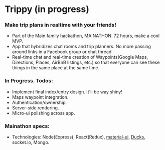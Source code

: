 # Trippy (in progress) #

### Make trip plans in realtime with your friends! ###
* Part of the Main family hackathon, MAINATHON. 72 hours, make a cool MVP.
* App that hybridizes chat rooms and trip planners. No more passing around links in a Facebook group or chat thread.
* Real-time chat and real-time creation of Waypoints(Google Maps, Directions, Places, AirBnB listings, etc.) so that everyone can see these things in the same place at the same time.

### In Progress. Todos: ###
* Implement final index/entry design. It'll be way shiny!
* Maps waypoint integration.
* Authentication/ownership.
* Server-side rendering.
* Micro-ui polishing across app.


### Mainathon specs:
* Technologies: Node(Express), React(Redux), [material-ui](http://www.material-ui.com/#/), [Ducks](https://github.com/erikras/ducks-modular-redux), socket.io, Mongo.





